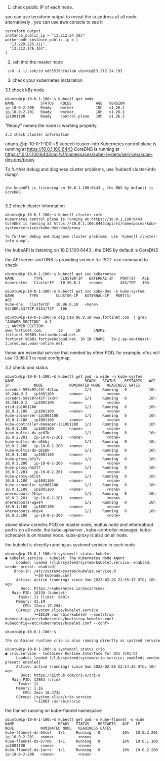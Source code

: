 1. check public IP of each node. 

you can use terraform output to reveal the ip address of all node. alternatively , you can use aws console to see it
```
terraform output
instance_public_ip = "13.212.24.193"
workernode_instance_public_ip = [
  "13.229.225.111",
  "13.212.176.163",
]
```

2. ssh into the master node

```
 ssh -i ~/.ssh/id_ed25519cfoslab ubuntu@13.212.24.193

```
3. check your kubernetes installation 

3.1 check k8s node
```
ubuntu@ip-10-0-1-100:~$ kubectl get node
NAME            STATUS   ROLES           AGE   VERSION
ip-10-0-2-200   Ready    worker          10h   v1.26.1
ip-10-0-2-201   Ready    worker          10h   v1.26.1
ip1001100       Ready    control-plane   10h   v1.26.1
```
"Ready" means the node is working properly.
```
3.2 check cluster information

```
ubuntu@ip-10-0-1-100:~$ kubectl cluster-info
Kubernetes control plane is running at https://10.0.1.100:6443
CoreDNS is running at https://10.0.1.100:6443/api/v1/namespaces/kube-system/services/kube-dns:dns/proxy

To further debug and diagnose cluster problems, use 'kubectl cluster-info dump'.
```

the kubeAPI is listening on 10.0.1.100:6443 , the DNS by default is CoreDNS 


```
3.2 check cluster information

```
ubuntu@ip-10-0-1-100:~$ kubectl cluster-info
Kubernetes control plane is running at https://10.0.1.100:6443
CoreDNS is running at https://10.0.1.100:6443/api/v1/namespaces/kube-system/services/kube-dns:dns/proxy

To further debug and diagnose cluster problems, use 'kubectl cluster-info dump'.
```
the kubeAPI is listening on 10.0.1.100:6443 , the DNS by default is CoreDNS 

the API server and DNS is providing service for POD. use command to check

```
ubuntu@ip-10-0-1-100:~$ kubectl get svc kubernetes
NAME         TYPE        CLUSTER-IP   EXTERNAL-IP   PORT(S)   AGE
kubernetes   ClusterIP   10.96.0.1    <none>        443/TCP   10h

ubuntu@ip-10-0-1-100:~$ kubectl get svc kube-dns -n kube-system
NAME       TYPE        CLUSTER-IP   EXTERNAL-IP   PORT(S)                  AGE
kube-dns   ClusterIP   10.96.0.10   <none>        53/UDP,53/TCP,9153/TCP   10h
```

```
ubuntu@ip-10-0-1-100:~$ dig @10.96.0.10 www.fortinet.com  | grep "ANSWER SECTION" -A 2
;; ANSWER SECTION:
www.fortinet.com.       30      IN      CNAME   fortinet.96983.fortiwebcloud.net.
fortinet.96983.fortiwebcloud.net. 30 IN CNAME   lb-2.ap-southeast-1.prod.aws.waas-online.net.
```
those are essential service that needed by other POD, for example, cfos will use 10.96.0.1 to read configmap. 

3.2 check pod status
```
ubuntu@ip-10-0-1-100:~$ kubectl get pod -o wide -n kube-system
NAME                                READY   STATUS    RESTARTS   AGE   IP           NODE            NOMINATED NODE   READINESS GATES
coredns-599c97c45f-4dtxw            1/1     Running   0          10h   10.244.0.3   ip1001100       <none>           <none>
coredns-599c97c45f-lkdrr            1/1     Running   0          10h   10.244.0.2   ip1001100       <none>           <none>
etcd-ip1001100                      1/1     Running   0          10h   10.0.1.100   ip1001100       <none>           <none>
kube-apiserver-ip1001100            1/1     Running   0          10h   10.0.1.100   ip1001100       <none>           <none>
kube-controller-manager-ip1001100   1/1     Running   0          10h   10.0.1.100   ip1001100       <none>           <none>
kube-multus-ds-gz67b                1/1     Running   0          10h   10.0.2.201   ip-10-0-2-201   <none>           <none>
kube-multus-ds-m5bbj                1/1     Running   0          10h   10.0.2.200   ip-10-0-2-200   <none>           <none>
kube-multus-ds-qkppk                1/1     Running   0          10h   10.0.1.100   ip1001100       <none>           <none>
kube-proxy-hfz7v                    1/1     Running   0          10h   10.0.2.200   ip-10-0-2-200   <none>           <none>
kube-proxy-hm2f7                    1/1     Running   0          10h   10.0.2.201   ip-10-0-2-201   <none>           <none>
kube-proxy-p5ldt                    1/1     Running   0          10h   10.0.1.100   ip1001100       <none>           <none>
kube-scheduler-ip1001100            1/1     Running   0          10h   10.0.1.100   ip1001100       <none>           <none>
whereabouts-7hspr                   1/1     Running   0          10h   10.0.2.201   ip-10-0-2-201   <none>           <none>
whereabouts-wgws4                   1/1     Running   0          10h   10.0.1.100   ip1001100       <none>           <none>
whereabouts-x6qv4                   1/1     Running   0          10h   10.0.2.200   ip-10-0-2-200   <none>           <none>
```

above show coredns POD on master node,  mutlus node and whereabout pod is on all node. the kube-apiserver , kube-controller-manager, kube-scheduler is on master node. kube-proxy is also on all node. 

the kubelet is directly running as systemd serivice in each node. 

```
ubuntu@ip-10-0-1-100:~$ systemctl status kubelet
● kubelet.service - kubelet: The Kubernetes Node Agent
     Loaded: loaded (/lib/systemd/system/kubelet.service; enabled; vendor preset: enabled)
    Drop-In: /etc/systemd/system/kubelet.service.d
             └─10-kubeadm.conf
     Active: active (running) since Sun 2023-02-26 22:55:37 UTC; 10h ago
       Docs: https://kubernetes.io/docs/home/
   Main PID: 18139 (kubelet)
      Tasks: 11 (limit: 9401)
     Memory: 42.1M
        CPU: 12min 17.294s
     CGroup: /system.slice/kubelet.service
             └─18139 /usr/bin/kubelet --bootstrap-kubeconfig=/etc/kubernetes/bootstrap-kubelet.conf --kubeconfig=/etc/kubernetes/kubelet.conf --conf>

ubuntu@ip-10-0-1-100:~$
```

```
the container runtime crio is also running directly as systemd service 

ubuntu@ip-10-0-1-100:~$ systemctl status crio
● crio.service - Container Runtime Interface for OCI (CRI-O)
     Loaded: loaded (/lib/systemd/system/crio.service; enabled; vendor preset: enabled)
     Active: active (running) since Sun 2023-02-26 22:54:25 UTC; 10h ago
       Docs: https://github.com/cri-o/cri-o
   Main PID: 12863 (crio)
      Tasks: 12
     Memory: 1.1G
        CPU: 2min 16.473s
     CGroup: /system.slice/crio.service
             └─12863 /usr/bin/crio
```

the flannel running on kube-flannel namespace

```
ubuntu@ip-10-0-1-100:~$ kubectl get pod -n kube-flannel -o wide
NAME                    READY   STATUS    RESTARTS   AGE   IP           NODE            NOMINATED NODE   READINESS GATES
kube-flannel-ds-65smf   1/1     Running   0          10h   10.0.2.201   ip-10-0-2-201   <none>           <none>
kube-flannel-ds-677n6   1/1     Running   0          10h   10.0.1.100   ip1001100       <none>           <none>
kube-flannel-ds-jwrrz   1/1     Running   0          10h   10.0.2.200   ip-10-0-2-200   <none>           <none>
```




